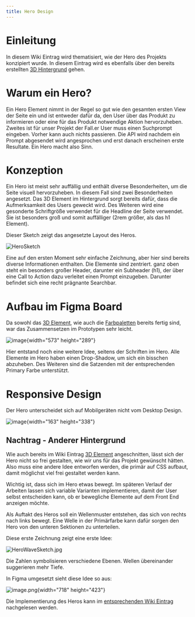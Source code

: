```yaml
---
title: Hero Design
---
```


# Einleitung

In diesem Wiki Eintrag wird thematisiert, wie der Hero des Projekts konzipiert wurde. In diesem Eintrag wird es ebenfalls über den bereits erstellten [3D Hintergrund](https://gitlab.hsrw.eu/lv-webentwicklung/2024-25/mi/foxbase-semantische-suche/-/wikis/Spline/3D-Elemente-im-Hero) gehen.

# Warum ein Hero?

Ein Hero Element nimmt in der Regel so gut wie den gesamten ersten View der Seite ein und ist entweder dafür da, den User über das Produkt zu informieren oder eine für das Produkt notwendige Aktion hervorzuheben. Zweites ist für unser Projekt der Fall.er User muss einen Suchprompt eingeben. Vorher kann auch nichts passieren. Die API wird nachdem ein Prompt abgesendet wird angesprochen und erst danach erscheinen erste Resultate. Ein Hero macht also Sinn.

# Konzeption

Ein Hero ist meist sehr auffällig und enthält diverse Besonderheiten, um die Seite visuell hervorzuheben. In diesem Fall sind zwei Besonderheiten angesetzt. Das 3D Element im Hintergrund sorgt bereits dafür, dass die Aufmerksamkeit des Users geweckt wird. Des Weiteren wird eine gesonderte Schriftgröße verwendet für die Headline der Seite verwendet. Sie ist besonders groß und somit auffälliger (2rem größer, als das h1 Element).

Dieser Sketch zeigt das angesetzte Layout des Heros.

![HeroSketch](uploads/7e8bddb2fe6f97864b6567953f9c6c9c/HeroSketch.jpg)

Eine auf den ersten Moment sehr einfache Zeichnung, aber hier sind bereits diverse Informationen enthalten. Die Elemente sind zentriert. ganz oben steht ein besonders großer Header, darunter ein Subheader (h1), der über eine Call to Action dazu verleitet einen Prompt einzugeben. Darunter befindet sich eine recht prägnante Searchbar.

# Aufbau im Figma Board

Da sowohl das [3D Element](https://gitlab.hsrw.eu/lv-webentwicklung/2024-25/mi/foxbase-semantische-suche/-/wikis/Spline/3D-Elemente-im-Hero), wie auch die [Farbpaletten](https://gitlab.hsrw.eu/lv-webentwicklung/2024-25/mi/foxbase-semantische-suche/-/wikis/Figma/Aufbau-des-Figma-Projekts) bereits fertig sind, war das Zusammensetzen im Prototypen sehr leicht.

![image](uploads/a2c4159a1dba91b74f1fcdceb1354080/image.png){width="573" height="289"}

Hier entstand noch eine weitere Idee, seitens der Schriften im Hero. Alle Elemente im Hero haben einen Drop-Shadow, um sich ein bisschen abzuheben. Des Weiteren sind die Satzenden mit der entsprechenden Primary Farbe unterstützt.

# Responsive Design

Der Hero unterscheidet sich auf Mobilgeräten nicht vom Desktop Design.

![image](uploads/de9d76d2042add4183f8d997fbf3f112/image.png){width="163" height="338"}

## Nachtrag - Anderer Hintergrund

Wie auch bereits im Wiki Eintrag [3D Element](https://gitlab.hsrw.eu/lv-webentwicklung/2024-25/mi/foxbase-semantische-suche/-/wikis/Spline/3D-Elemente-im-Hero) angeschnitten, lässt sich der Hero nicht so frei gestalten, wie wir uns für das Projekt gewünscht hätten. Also muss eine andere Idee entworfen werden, die primär auf CSS aufbaut, damit möglichst viel frei gestaltet werden kann.

Wichtig ist, dass sich im Hero etwas bewegt. Im späteren Verlauf der Arbeiten lassen sich variable Varianten implementieren, damit der User selbst entscheiden kann, ob er bewegliche Elemente auf dem Front End anzeigen möchte.

Als Auftakt des Heros soll ein Wellenmuster entstehen, das sich von rechts nach links bewegt. Eine Welle in der Primärfarbe kann dafür sorgen den Hero von den unteren Sektionen zu unterteilen.

Diese erste Zeichnung zeigt eine erste Idee:

![HeroWaveSketch.jpg](uploads/b11131b0b6344d4439854164a0bb39c4/HeroWaveSketch.jpg)

Die Zahlen symbolisieren verschiedene Ebenen. Wellen übereinander suggerieren mehr Tiefe.

In Figma umgesetzt sieht diese Idee so aus:

![image.png](uploads/c6a3e7ab6f90254176294d985e30085d/image.png){width="718" height="423"}

Die Implementierung des Heros kann im [entsprechenden Wiki Eintrag](https://gitlab.hsrw.eu/lv-webentwicklung/2024-25/mi/foxbase-semantische-suche/-/wikis/Front-End/Hero-Implementierung) nachgelesen werden.
